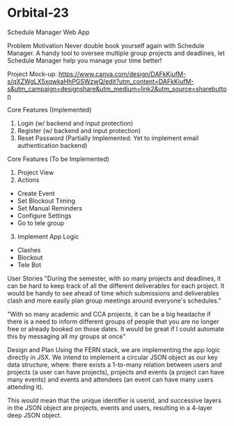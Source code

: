 # Orbital-23
Schedule Manager Web App

Problem Motivation
Never double book yourself again with Schedule Manager. A handy tool to oversee multiple group projects and deadlines, 
let Schedule Manager help you manage your time better! 

Project Mock-up:
https://www.canva.com/design/DAFkKiufM-s/qXZWgLX5xqwkaHhPGSWzwQ/edit?utm_content=DAFkKiufM-s&utm_campaign=designshare&utm_medium=link2&utm_source=sharebutton

Core Features (Implemented)
1. Login (w/ backend and input protection)
2. Register (w/ backend and input protection)
3. Reset Password (Partially Implemented: Yet to implement email authentication backend)

Core Features (To be Implemented)
1. Project View
2. Actions
- Create Event
- Set Blockout Timing
- Set Manual Reminders
- Configure Settings
- Go to tele group
3. Implement App Logic
- Clashes
- Blockout
- Tele Bot

User Stories
"During the semester, with so many projects and deadlines, it can be hard to keep track of all the different deliverables for each project.
It would be handy to see ahead of time which submissions and deliverables clash and more easily plan group meetings around everyone's schedules."

"With so many academic and CCA projects, it can be a big headache if there is a need to inform different groups of people that you are no longer
free or already booked on those dates. It would be great if I could automate this by messaging all my groups at once"

Design and Plan
Using the FERN stack, we are implementing the app logic directly in JSX. We intend to implement a circular JSON object as our key data structure, where:
there exists a 1-to-many relation between users and projects (a user can have projects), projects and events (a project can have many events) and events and
attendees (an event can have many users attending it).

This would mean that the unique identifier is userid, and successive layers in the JSON object are projects, events and users, resulting in a 4-layer deep JSON
object.

